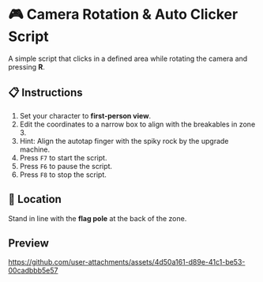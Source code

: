 # 🎮 Camera Rotation & Auto Clicker Script

A simple script that clicks in a defined area while rotating the camera and pressing **R**.

## 📋 Instructions
1. Set your character to **first-person view**.
2. Edit the coordinates to a narrow box to align with the breakables in zone 3.
3. Hint: Align the autotap finger with the spiky rock by the upgrade machine.
4. Press `F7` to start the script.
5. Press `F6` to pause the script.
6. Press `F8` to stop the script.  

## 📍 Location
Stand in line with the **flag pole** at the back of the zone.

## Preview
https://github.com/user-attachments/assets/4d50a161-d89e-41c1-be53-00cadbbb5e57



